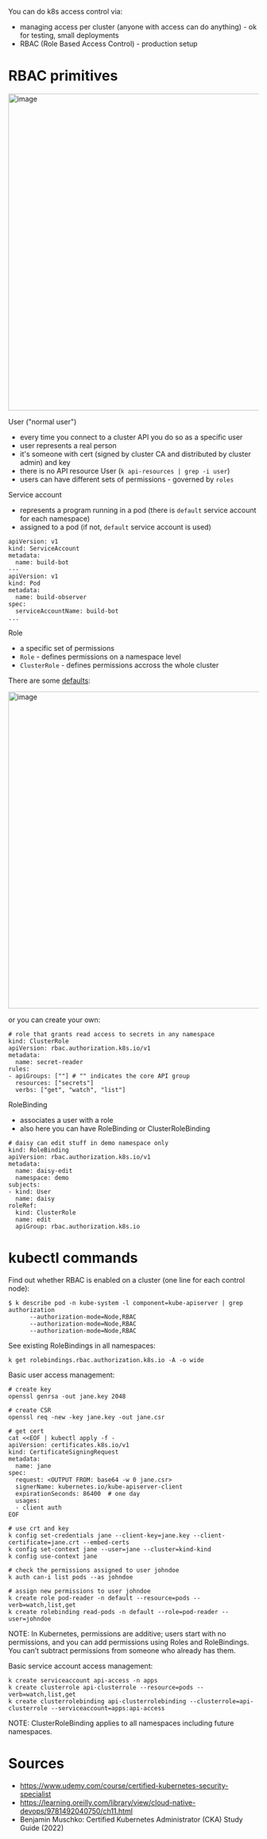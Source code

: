 You can do k8s access control via:

* managing access per cluster (anyone with access can do anything) - ok for testing, small deployments
* RBAC (Role Based Access Control) - production setup

# RBAC primitives

<img width="638" alt="image" src="https://user-images.githubusercontent.com/1047259/167874790-755953d0-2f25-467e-911e-6f4703c52500.png">

User ("normal user")

* every time you connect to a cluster API you do so as a specific user
* user represents a real person
* it's someone with cert (signed by cluster CA and distributed by cluster admin) and key
* there is no API resource User (`k api-resources | grep -i user`)
* users can have different sets of permissions - governed by `roles`

Service account

* represents a program running in a pod (there is `default` service account for each namespace)
* assigned to a pod (if not, `default` service account is used)

```
apiVersion: v1
kind: ServiceAccount
metadata:
  name: build-bot
---
apiVersion: v1
kind: Pod
metadata:
  name: build-observer
spec:
  serviceAccountName: build-bot
...
```

Role

* a specific set of permissions
* `Role` - defines permissions on a namespace level
* `ClusterRole` - defines permissions accross the whole cluster

There are some [defaults](https://kubernetes.io/docs/reference/access-authn-authz/rbac/#default-roles-and-role-bindings):

<img width="638" alt="image" src="https://user-images.githubusercontent.com/1047259/167877282-9a9e4e0c-d68b-4b25-9710-f4a11cd0c8b6.png">

or you can create your own:

```
# role that grants read access to secrets in any namespace
kind: ClusterRole
apiVersion: rbac.authorization.k8s.io/v1
metadata:
  name: secret-reader
rules:
- apiGroups: [""] # "" indicates the core API group
  resources: ["secrets"]
  verbs: ["get", "watch", "list"]
```

RoleBinding

* associates a user with a role
* also here you can have RoleBinding or ClusterRoleBinding

```
# daisy can edit stuff in demo namespace only
kind: RoleBinding
apiVersion: rbac.authorization.k8s.io/v1
metadata:
  name: daisy-edit
  namespace: demo
subjects:
- kind: User
  name: daisy
roleRef:
  kind: ClusterRole
  name: edit
  apiGroup: rbac.authorization.k8s.io
```

# kubectl commands

Find out whether RBAC is enabled on a cluster (one line for each control node):

```
$ k describe pod -n kube-system -l component=kube-apiserver | grep authorization
      --authorization-mode=Node,RBAC
      --authorization-mode=Node,RBAC
      --authorization-mode=Node,RBAC
```

See existing RoleBindings in all namespaces:

```
k get rolebindings.rbac.authorization.k8s.io -A -o wide
```

Basic user access management:

```
# create key
openssl genrsa -out jane.key 2048

# create CSR
openssl req -new -key jane.key -out jane.csr

# get cert
cat <<EOF | kubectl apply -f -
apiVersion: certificates.k8s.io/v1
kind: CertificateSigningRequest
metadata:
  name: jane
spec:
  request: <OUTPUT FROM: base64 -w 0 jane.csr>
  signerName: kubernetes.io/kube-apiserver-client
  expirationSeconds: 86400  # one day
  usages:
  - client auth
EOF

# use crt and key
k config set-credentials jane --client-key=jane.key --client-certificate=jane.crt --embed-certs
k config set-context jane --user=jane --cluster=kind-kind
k config use-context jane
```

```
# check the permissions assigned to user johndoe
k auth can-i list pods --as johndoe

# assign new permissions to user johndoe
k create role pod-reader -n default --resource=pods --verb=watch,list,get
k create rolebinding read-pods -n default --role=pod-reader --user=johndoe
```

NOTE: In Kubernetes, permissions are additive; users start with no permissions, and you can add permissions using Roles and RoleBindings. You can’t subtract permissions from someone who already has them.

Basic service account access management:

```
k create serviceaccount api-access -n apps
k create clusterrole api-clusterrole --resource=pods --verb=watch,list,get
k create clusterrolebinding api-clusterrolebinding --clusterrole=api-clusterrole --serviceaccount=apps:api-access
```

NOTE: ClusterRoleBinding applies to all namespaces including future namespaces.

# Sources

* https://www.udemy.com/course/certified-kubernetes-security-specialist
* https://learning.oreilly.com/library/view/cloud-native-devops/9781492040750/ch11.html
* Benjamin Muschko: Certified Kubernetes Administrator (CKA) Study Guide (2022)
